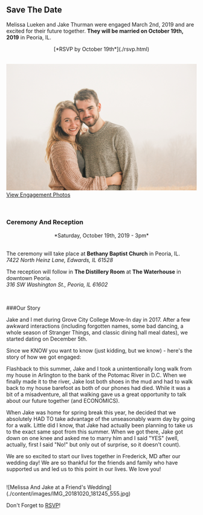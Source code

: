 
## Save The Date 

Melissa Lueken and Jake Thurman were engaged March 2nd, 2019 and are excited for their future together. **They will be married on October 19th, 2019** in Peoria, IL.

<center>[*RSVP by October 19th*](./rsvp.html)</center>
<br/>

![Jake and Melissa's Engagement Photo](./content/images/us.jpg)
[View Engagement Photos](./engagementphotos.html)

<br/>

### Ceremony And Reception

<center>*Saturday, October 19th, 2019 - 3pm*</center>

<br/>

The ceremony will take place at **Bethany Baptist Church** in Peoria, IL.<br/>
*7422 North Heinz Lane, Edwards, IL 61528*

The reception will follow in **The Distillery Room** at **The Waterhouse** in  downtown Peoria.<br/>
*316 SW Washington St., Peoria, IL 61602*

<br/>

###Our Story

Jake and I met during Grove City College Move-In day in 2017. After a few awkward interactions (including forgotten names, some bad dancing, a whole season of Stranger Things, and classic dining hall meal dates), we started dating on December 5th. 

Since we KNOW you want to know (just kidding, but we know) - here's the story of how we got engaged:

Flashback to this summer, Jake and I took a unintentionally long walk from my house in Arlington to the bank of the Potomac River in D.C. When we finally made it to the river, Jake lost both shoes in the mud and had to walk back to my house barefoot as both of our phones had died. While it was a bit of a misadventure, all that walking gave us a great opportunity to talk about our future together (and ECONOMICS). 

When Jake was home for spring break this year, he decided that we absolutely HAD TO take advantage of the unseasonably warm day by going for a walk. Little did I know, that Jake had actually been planning to take us to the exact same spot from this summer. When we got there, Jake got down on one knee and asked me to marry him and I said "YES" (well, actually, first I said "No!" but only out of surprise, so it doesn't count). 

We are so excited to start our lives together in Frederick, MD after our wedding day! We are so thankful for the friends and family who have supported us and led us to this point in our lives. We love you! 

<br/>
![Melissa And Jake at a Friend's Wedding](./content/images/IMG_20181020_181245_555.jpg)

Don't Forget to [RSVP](./rsvp.html)!